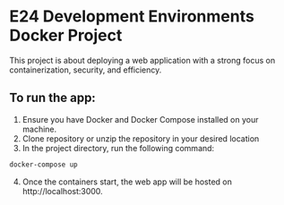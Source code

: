 # E24 Development Environments Docker Project

This project is about deploying a web application with a strong focus on containerization, security, and efficiency.

## To run the app:

1. Ensure you have Docker and Docker Compose installed on your machine.
2. Clone repository or unzip the repository in your desired location
3. In the project directory, run the following command:
```bash
docker-compose up
```
4. Once the containers start, the web app will be hosted on http://localhost:3000.